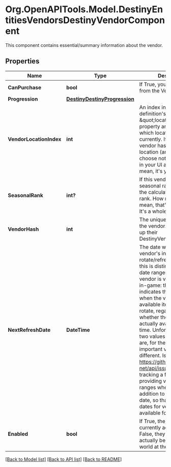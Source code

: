 # Org.OpenAPITools.Model.DestinyEntitiesVendorsDestinyVendorComponent
This component contains essential/summary information about the vendor.

## Properties

Name | Type | Description | Notes
------------ | ------------- | ------------- | -------------
**CanPurchase** | **bool** | If True, you can purchase from the Vendor. | [optional] 
**Progression** | [**DestinyDestinyProgression**](DestinyDestinyProgression.md) |  | [optional] 
**VendorLocationIndex** | **int** | An index into the vendor definition&#39;s \&quot;locations\&quot; property array, indicating which location they are at currently. If -1, then the vendor has no known location (and you may choose not to show them in your UI as a result. I mean, it&#39;s your bag honey) | [optional] 
**SeasonalRank** | **int?** | If this vendor has a seasonal rank, this will be the calculated value of that rank. How nice is that? I mean, that&#39;s pretty sweeet. It&#39;s a whole 32 bit integer. | [optional] 
**VendorHash** | **int** | The unique identifier for the vendor. Use it to look up their DestinyVendorDefinition. | [optional] 
**NextRefreshDate** | **DateTime** | The date when this vendor&#39;s inventory will next rotate/refresh.  Note that this is distinct from the date ranges that the vendor is visible/available in-game: this field indicates the specific time when the vendor&#39;s available items refresh and rotate, regardless of whether the vendor is actually available at that time. Unfortunately, these two values may be (and are, for the case of important vendors like Xur) different.  Issue https://github.com/Bungie-net/api/issues/353 is tracking a fix to start providing visibility date ranges where possible in addition to this refresh date, so that all important dates for vendors are available for use. | [optional] 
**Enabled** | **bool** | If True, the Vendor is currently accessible.   If False, they may not actually be visible in the world at the moment. | [optional] 

[[Back to Model list]](../README.md#documentation-for-models) [[Back to API list]](../README.md#documentation-for-api-endpoints) [[Back to README]](../README.md)

